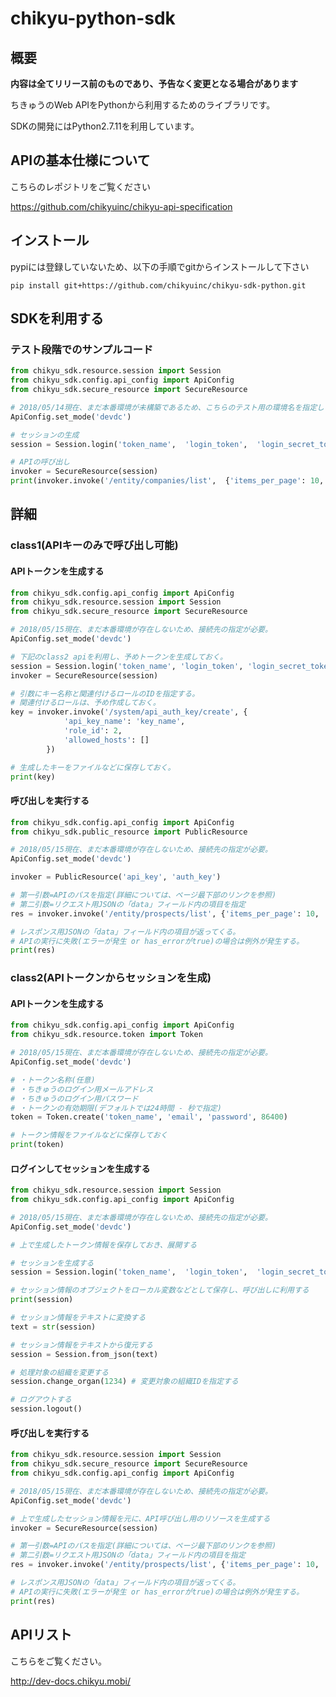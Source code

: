 # chikyu-python-sdk
## 概要
**内容は全てリリース前のものであり、予告なく変更となる場合があります**

ちきゅうのWeb APIをPythonから利用するためのライブラリです。

SDKの開発にはPython2.7.11を利用しています。

## APIの基本仕様について
こちらのレポジトリをご覧ください

https://github.com/chikyuinc/chikyu-api-specification

## インストール
pypiには登録していないため、以下の手順でgitからインストールして下さい

```
pip install git+https://github.com/chikyuinc/chikyu-sdk-python.git
```

## SDKを利用する
### テスト段階でのサンプルコード
```test.py
from chikyu_sdk.resource.session import Session
from chikyu_sdk.config.api_config import ApiConfig
from chikyu_sdk.secure_resource import SecureResource

# 2018/05/14現在、まだ本番環境が未構築であるため、こちらのテスト用の環境名を指定して下さい。
ApiConfig.set_mode('devdc')

# セッションの生成
session = Session.login('token_name',  'login_token',  'login_secret_token')

# APIの呼び出し
invoker = SecureResource(session)
print(invoker.invoke('/entity/companies/list',  {'items_per_page': 10, 'page_index': 0}))
```

## 詳細
### class1(APIキーのみで呼び出し可能)
#### APIトークンを生成する
```token.py
from chikyu_sdk.config.api_config import ApiConfig
from chikyu_sdk.resource.session import Session
from chikyu_sdk.secure_resource import SecureResource

# 2018/05/15現在、まだ本番環境が存在しないため、接続先の指定が必要。
ApiConfig.set_mode('devdc')

# 下記のclass2 apiを利用し、予めトークンを生成しておく。
session = Session.login('token_name', 'login_token', 'login_secret_token')
invoker = SecureResource(session)

# 引数にキー名称と関連付けるロールのIDを指定する。
# 関連付けるロールは、予め作成しておく。
key = invoker.invoke('/system/api_auth_key/create', {
            'api_key_name': 'key_name',
            'role_id': 2,
            'allowed_hosts': []
        })

# 生成したキーをファイルなどに保存しておく。
print(key)
```

#### 呼び出しを実行する
```invoke_public.py
from chikyu_sdk.config.api_config import ApiConfig
from chikyu_sdk.public_resource import PublicResource

# 2018/05/15現在、まだ本番環境が存在しないため、接続先の指定が必要。
ApiConfig.set_mode('devdc')

invoker = PublicResource('api_key', 'auth_key')

# 第一引数=APIのパスを指定(詳細については、ページ最下部のリンクを参照)
# 第二引数=リクエスト用JSONの「data」フィールド内の項目を指定
res = invoker.invoke('/entity/prospects/list', {'items_per_page': 10, 'page_index': 0})

# レスポンス用JSONの「data」フィールド内の項目が返ってくる。
# APIの実行に失敗(エラーが発生 or has_errorがtrue)の場合は例外が発生する。
print(res)
```

### class2(APIトークンからセッションを生成)
#### APIトークンを生成する
```create_token.py
from chikyu_sdk.config.api_config import ApiConfig
from chikyu_sdk.resource.token import Token

# 2018/05/15現在、まだ本番環境が存在しないため、接続先の指定が必要。
ApiConfig.set_mode('devdc')

# ・トークン名称(任意)
# ・ちきゅうのログイン用メールアドレス
# ・ちきゅうのログイン用パスワード
# ・トークンの有効期限(デフォルトでは24時間 - 秒で指定)
token = Token.create('token_name', 'email', 'password', 86400)

# トークン情報をファイルなどに保存しておく
print(token)
```

#### ログインしてセッションを生成する
```create_session.py
from chikyu_sdk.resource.session import Session
from chikyu_sdk.config.api_config import ApiConfig

# 2018/05/15現在、まだ本番環境が存在しないため、接続先の指定が必要。
ApiConfig.set_mode('devdc')

# 上で生成したトークン情報を保存しておき、展開する

# セッションを生成する
session = Session.login('token_name',  'login_token',  'login_secret_token')

# セッション情報のオブジェクトをローカル変数などとして保存し、呼び出しに利用する
print(session)

# セッション情報をテキストに変換する
text = str(session)

# セッション情報をテキストから復元する
session = Session.from_json(text)

# 処理対象の組織を変更する
session.change_organ(1234) # 変更対象の組織IDを指定する

# ログアウトする
session.logout()
```


#### 呼び出しを実行する
```invoke_secure.py
from chikyu_sdk.resource.session import Session
from chikyu_sdk.secure_resource import SecureResource
from chikyu_sdk.config.api_config import ApiConfig

# 2018/05/15現在、まだ本番環境が存在しないため、接続先の指定が必要。
ApiConfig.set_mode('devdc')

# 上で生成したセッション情報を元に、API呼び出し用のリソースを生成する
invoker = SecureResource(session)

# 第一引数=APIのパスを指定(詳細については、ページ最下部のリンクを参照)
# 第二引数=リクエスト用JSONの「data」フィールド内の項目を指定
res = invoker.invoke('/entity/prospects/list', {'items_per_page': 10, 'page_index': 0})

# レスポンス用JSONの「data」フィールド内の項目が返ってくる。
# APIの実行に失敗(エラーが発生 or has_errorがtrue)の場合は例外が発生する。
print(res)
```


## APIリスト
こちらをご覧ください。

http://dev-docs.chikyu.mobi/

